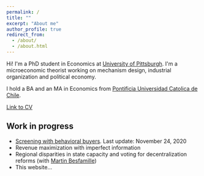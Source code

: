```yaml
---
permalink: /
title: ""
excerpt: "About me"
author_profile: true
redirect_from: 
  - /about/
  - /about.html
---
```

Hi! I'm a PhD student in Economics at [University of Pittsburgh](https://www.econ.pitt.edu/). I'm a microeconomic theorist working on mechanism design, industrial organization and political economy.

I hold a BA and an MA in Economics from [Pontificia Universidad Catolica de Chile](https://economia.uc.cl/). 

[Link to CV](https://nrpastrian.github.io/files/cv_20201219.pdf)

## Work in progress
* [Screening with behavioral buyers](/files/draft_screening_20201124.pdf). Last update: November 24, 2020
* Revenue maximization with imperfect information
* Regional disparities in state capacity and voting for decentralization reforms (with [Martin Besfamille](https://economia.uc.cl/?profesor=martin-besfamille))
* This website...
